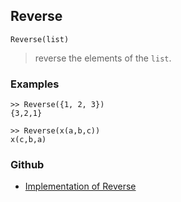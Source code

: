 ## Reverse

```
Reverse(list)
```

> reverse the elements of the `list`.
 

### Examples
```
>> Reverse({1, 2, 3})
{3,2,1}

>> Reverse(x(a,b,c))
x(c,b,a)
```

### Github

* [Implementation of Reverse](https://github.com/axkr/symja_android_library/blob/master/symja_android_library/matheclipse-core/src/main/java/org/matheclipse/core/builtin/ListFunctions.java#L6055) 
